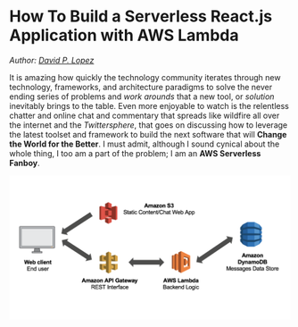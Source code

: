 # How To Build a Serverless React.js Application with AWS Lambda

*Author: [David P. Lopez](http://www.DavidPLopez.com)*

It is amazing how quickly the technology community iterates through new technology, frameworks, and architecture paradigms to solve the never ending series of problems and *work arounds* that a new tool, or *solution* inevitably brings to the table. Even more enjoyable to watch is the relentless chatter and online chat and commentary that spreads like wildfire all over the internet and the *Twittersphere*, that goes on discussing how to leverage the latest toolset and framework to build the next software that will **Change the World for the Better**. I must admit, although I sound cynical about the whole thing, I too am a part of the problem; I am an **AWS Serverless Fanboy**. 

![alt text](https://github.com/lopezdp/TechnicalArticles/blob/master/img/AWSServerless.png "AWS Serverless Architecture")
